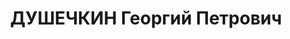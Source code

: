 ---
title: ДУШЕЧКИН Георгий Петрович
description: 'Род. в 1892, г. Киев, русский, обр.: высшее военное, член ВКП(б). Проживал:
  Москва, ул. Серафимовича, д. 2 (Дом правительства), кв. 422. Начальник штаба 31-й
  кавалерийской дивизии Особой Краснознаменной Дальневосточной армии, полковник

  Арестован 14.05.1937. Обв. в участии в к.-р. террористической деятельности. Приговор:
  ВК ВС СССР, 28.11.1937 – ВМН. Расстрелян 28.11.1937, г.Москва.

  Реабилитирован ВК ВС СССР 10.03.1956'
---